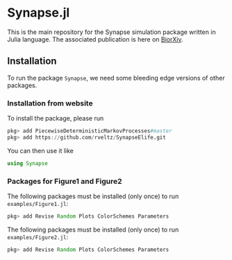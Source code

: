 # Synapse.jl

This is the main repository for the Synapse simulation package written in Julia language. The associated publication is here on [BiorXiv](https://www.biorxiv.org/content/10.1101/2021.03.30.437703v1).

## Installation

To run the package `Synapse`, we need some bleeding edge versions of other packages.

### Installation from website

To install the package, please run

```julia
pkg> add PiecewiseDeterministicMarkovProcesses#master
pkg> add https://github.com/rveltz/SynapseElife.git
```

You can then use it like

```julia
using Synapse
```


### Packages for Figure1 and Figure2

The following packages must be installed (only once) to run `examples/Figure1.jl`:

```julia
pkg> add Revise Random Plots ColorSchemes Parameters
```

The following packages must be installed (only once) to run `examples/Figure2.jl`:

```julia
pkg> add Revise Random Plots ColorSchemes Parameters
```
